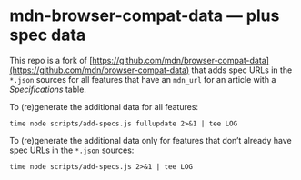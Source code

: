 # mdn-browser-compat-data — plus spec data

This repo is a fork of
[https://github.com/mdn/browser-compat-data](https://github.com/mdn/browser-compat-data)
that adds spec URLs in the `*.json` sources for all features that have an
`mdn_url` for an article with a _Specifications_ table.

To (re)generate the additional data for all features:

```
time node scripts/add-specs.js fullupdate 2>&1 | tee LOG
```

To (re)generate the additional data only for features that don’t already
have spec URLs in the `*.json` sources:

```
time node scripts/add-specs.js 2>&1 | tee LOG
```

